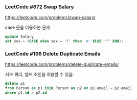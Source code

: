 ### LeetCode #672 Swap Salary

https://leetcode.com/problems/swap-salary/

case 문을 이용하는 문제

```sql
update Salary 
set sex = (CASE when sex = 'f' then 'm' ELSE 'f' END);
```

### LeetCode #196 Delete Duplicate Emails

https://leetcode.com/problems/delete-duplicate-emails/

서브 쿼리, 셀프 조인을 이용할 수 있음.

```sql
delete p1 
from Person as p1 join Person as p2 on p1.email = p2.email
where p1.id > p2.id
```